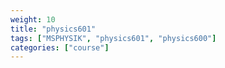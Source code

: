 ```yaml
---
weight: 10
title: "physics601"
tags: ["MSPHYSIK", "physics601", "physics600"]
categories: ["course"]
---
```

